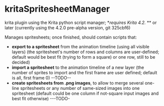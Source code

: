 # kritaSpritesheetManager

krita plugin using the Krita python script manager; **requires Krita 4.2.* ** or later (currently using the 4.2.0 pre-alpha version, git 325cbf6)

Manages spritesheets; once finished, should contain scripts that:
- **export to a spritesheet** from the animation timeline (using all visible layers) (the spritesheet's number of rows and columns are user-defined; default would be best fit (trying to form a square) or one row, still to be decided)
- **import a spritesheet** to the animation timeline of a new layer (the number of sprites to import and the first frame are user defined; default is all, first frame 0) --TODO--
- **create spritesheets from .png images**, to allow to merge several one-line spritesheets or any number of same-sized images into one spritesheet (default could be one column if not-square input images and best fit otherwise) ---TODO-
